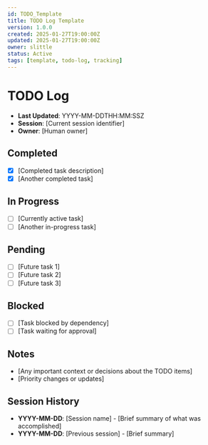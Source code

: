 ```yaml
---
id: TODO_Template
title: TODO Log Template
version: 1.0.0
created: 2025-01-27T19:00:00Z
updated: 2025-01-27T19:00:00Z
owner: slittle
status: Active
tags: [template, todo-log, tracking]
---
```


# TODO Log

- **Last Updated**: YYYY-MM-DDTHH:MM:SSZ
- **Session**: [Current session identifier]
- **Owner**: [Human owner]

## Completed

- [x] [Completed task description]
- [x] [Another completed task]

## In Progress

- [ ] [Currently active task]
- [ ] [Another in-progress task]

## Pending

- [ ] [Future task 1]
- [ ] [Future task 2]
- [ ] [Future task 3]

## Blocked

- [ ] [Task blocked by dependency]
- [ ] [Task waiting for approval]

## Notes

- [Any important context or decisions about the TODO items]
- [Priority changes or updates]

## Session History

- **YYYY-MM-DD**: [Session name] - [Brief summary of what was accomplished]
- **YYYY-MM-DD**: [Previous session] - [Brief summary]
